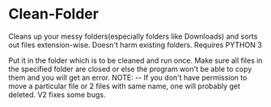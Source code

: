 # Clean-Folder
Cleans up your messy folders(especially folders like Downloads) and sorts out files extension-wise. Doesn't harm existing folders. Requires PYTHON 3

Put it in the folder which is to be cleaned and run once. 
Make sure all files in the specified folder are closed or else the program won't be able to copy them and you will get an error.
NOTE: -- If you don't have permission to move a particular file or 2 files with same name, one will probably get deleted. 
V2 fixes some bugs.
